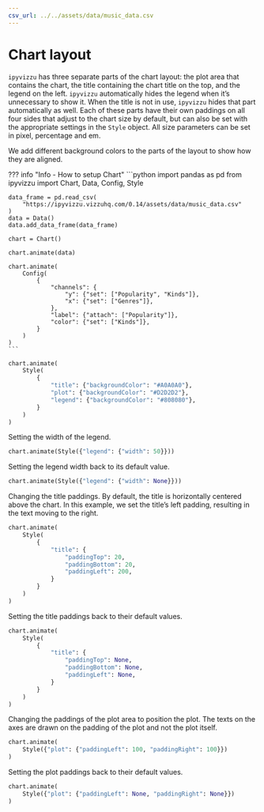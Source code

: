```yaml
---
csv_url: ../../assets/data/music_data.csv
---
```


# Chart layout

`ipyvizzu` has three separate parts of the chart layout: the plot area that
contains the chart, the title containing the chart title on the top, and the
legend on the left. `ipyvizzu` automatically hides the legend when it’s
unnecessary to show it. When the title is not in use, `ipyvizzu` hides that part
automatically as well. Each of these parts have their own paddings on all four
sides that adjust to the chart size by default, but can also be set with the
appropriate settings in the `Style` object. All size parameters can be set in
pixel, percentage and em.

We add different background colors to the parts of the layout to show how they
are aligned.

<div id="tutorial_01"></div>

??? info "Info - How to setup Chart"
    ```python
    import pandas as pd
    from ipyvizzu import Chart, Data, Config, Style

    data_frame = pd.read_csv(
        "https://ipyvizzu.vizzuhq.com/0.14/assets/data/music_data.csv"
    )
    data = Data()
    data.add_data_frame(data_frame)

    chart = Chart()

    chart.animate(data)

    chart.animate(
        Config(
            {
                "channels": {
                    "y": {"set": ["Popularity", "Kinds"]},
                    "x": {"set": ["Genres"]},
                },
                "label": {"attach": ["Popularity"]},
                "color": {"set": ["Kinds"]},
            }
        )
    )
    ```

```python
chart.animate(
    Style(
        {
            "title": {"backgroundColor": "#A0A0A0"},
            "plot": {"backgroundColor": "#D2D2D2"},
            "legend": {"backgroundColor": "#808080"},
        }
    )
)
```

Setting the width of the legend.

<div id="tutorial_02"></div>

```python
chart.animate(Style({"legend": {"width": 50}}))
```

Setting the legend width back to its default value.

<div id="tutorial_03"></div>

```python
chart.animate(Style({"legend": {"width": None}}))
```

Changing the title paddings. By default, the title is horizontally centered
above the chart. In this example, we set the title’s left padding, resulting in
the text moving to the right.

<div id="tutorial_04"></div>

```python
chart.animate(
    Style(
        {
            "title": {
                "paddingTop": 20,
                "paddingBottom": 20,
                "paddingLeft": 200,
            }
        }
    )
)
```

Setting the title paddings back to their default values.

<div id="tutorial_05"></div>

```python
chart.animate(
    Style(
        {
            "title": {
                "paddingTop": None,
                "paddingBottom": None,
                "paddingLeft": None,
            }
        }
    )
)
```

Changing the paddings of the plot area to position the plot. The texts on the
axes are drawn on the padding of the plot and not the plot itself.

<div id="tutorial_06"></div>

```python
chart.animate(
    Style({"plot": {"paddingLeft": 100, "paddingRight": 100}})
)
```

Setting the plot paddings back to their default values.

<div id="tutorial_07"></div>

```python
chart.animate(
    Style({"plot": {"paddingLeft": None, "paddingRight": None}})
)
```

<script src="../chart_layout.js"></script>
